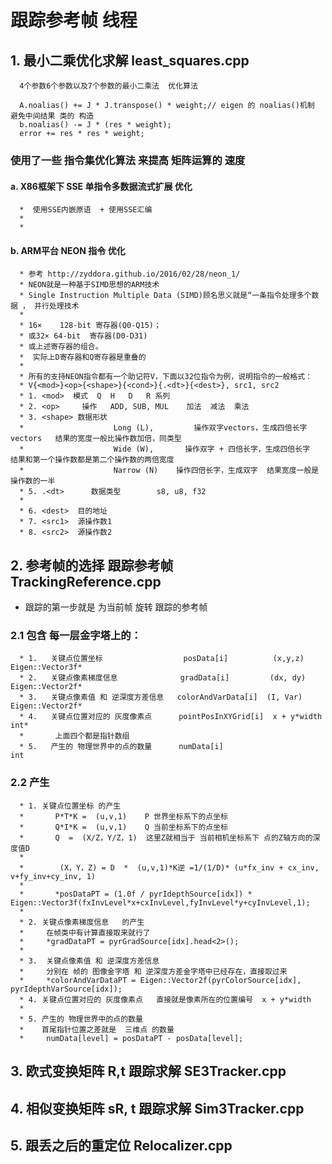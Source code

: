# 跟踪参考帧 线程

## 1. 最小二乘优化求解 least_squares.cpp
      4个参数6个参数以及7个参数的最小二乘法  优化算法

      A.noalias() += J * J.transpose() * weight;// eigen 的 noalias()机制 避免中间结果 类的 构造
      b.noalias() -= J * (res * weight);
      error += res * res * weight;
 
### 使用了一些 指令集优化算法 来提高 矩阵运算的 速度
#### a. X86框架下 	SSE 单指令多数据流式扩展 优化
      *  使用SSE内嵌原语  + 使用SSE汇编
      * 
      * 
#### b. ARM平台 NEON 指令  优化
      * 参考 http://zyddora.github.io/2016/02/28/neon_1/
      * NEON就是一种基于SIMD思想的ARM技术
      * Single Instruction Multiple Data (SIMD)顾名思义就是“一条指令处理多个数据 ， 并行处理技术
      * 
      * 16×    128-bit 寄存器(Q0-Q15)；
      * 或32× 64-bit  寄存器(D0-D31)
      * 或上述寄存器的组合。
      *  实际上D寄存器和Q寄存器是重叠的
      * 
      * 所有的支持NEON指令都有一个助记符V，下面以32位指令为例，说明指令的一般格式：
      * V{<mod>}<op>{<shape>}{<cond>}{.<dt>}{<dest>}, src1, src2
      * 1. <mod>  模式  Q  H   D   R 系列
      * 2. <op>     操作   ADD, SUB, MUL    加法  减法  乘法
      * 3. <shape> 数据形状  
      *                    Long (L),         操作双字vectors，生成四倍长字vectors   结果的宽度一般比操作数加倍，同类型
      *                    Wide (W),       操作双字 + 四倍长字，生成四倍长字  结果和第一个操作数都是第二个操作数的两倍宽度
      *                    Narrow (N)    操作四倍长字，生成双字  结果宽度一般是操作数的一半
      * 5. .<dt>      数据类型        s8, u8, f32  
      * 
      * 6. <dest>  目的地址 
      * 7. <src1>  源操作数1
      * 8. <src2>  源操作数2
      
## 2. 参考帧的选择 跟踪参考帧        TrackingReference.cpp 
* 跟踪的第一步就是 为当前帧 旋转 跟踪的参考帧
### 2.1 包含 每一层金字塔上的：
      * 1.   关键点位置坐标                  posData[i]          (x,y,z)      Eigen::Vector3f*
      * 2.   关键点像素梯度信息              gradData[i]         (dx, dy)     Eigen::Vector2f*
      * 3.   关键点像素值 和 逆深度方差信息   colorAndVarData[i]  (I, Var)     Eigen::Vector2f*
      * 4.   关键点位置对应的 灰度像素点      pointPosInXYGrid[i]  x + y*width  int*
      *       上面四个都是指针数组
      * 5.   产生的 物理世界中的点的数量      numData[i]                        int
### 2.2 产生
      * 1. 关键点位置坐标 的产生
      *       P*T*K =  (u,v,1)    P 世界坐标系下的点坐标
      *       Q*I*K =  (u,v,1)    Q 当前坐标系下的点坐标
      *       Q  =  (X/Z，Y/Z，1)  这里Z就相当于 当前相机坐标系下 点的Z轴方向的深度值D
      * 
      *        (X，Y，Z) = D  *  (u,v,1)*K逆 =1/(1/D)* (u*fx_inv + cx_inv, v+fy_inv+cy_inv, 1)
      * 
      *       *posDataPT = (1.0f / pyrIdepthSource[idx]) * Eigen::Vector3f(fxInvLevel*x+cxInvLevel,fyInvLevel*y+cyInvLevel,1);
      * 
      * 2. 关键点像素梯度信息   的产生 
      *     在帧类中有计算直接取来就行了 
      *     *gradDataPT = pyrGradSource[idx].head<2>();
      * 
      * 3.  关键点像素值 和 逆深度方差信息
      *     分别在 帧的 图像金字塔 和 逆深度方差金字塔中已经存在，直接取过来
      *     *colorAndVarDataPT = Eigen::Vector2f(pyrColorSource[idx], pyrIdepthVarSource[idx]);
      * 4. 关键点位置对应的 灰度像素点   直接就是像素所在的位置编号  x + y*width
      * 
      * 5. 产生的 物理世界中的点的数量
      *    首尾指针位置之差就是  三维点 的数量
      * 	numData[level] = posDataPT - posData[level]; 



## 3. 欧式变换矩阵 R,t    跟踪求解   SE3Tracker.cpp

 
## 4. 相似变换矩阵 sR, t  跟踪求解   Sim3Tracker.cpp

## 5. 跟丢之后的重定位               Relocalizer.cpp
